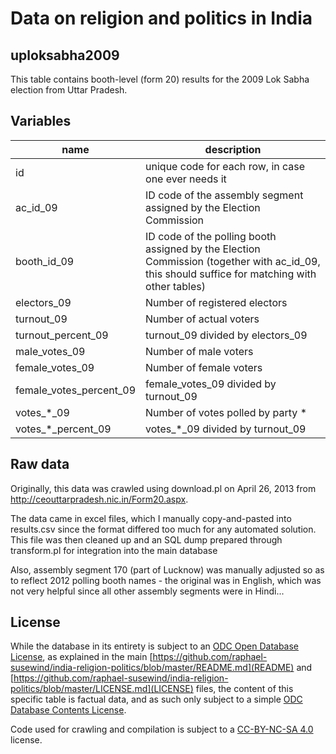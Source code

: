 # Data on religion and politics in India 

## uploksabha2009

This table contains booth-level (form 20) results for the 2009 Lok Sabha election from Uttar Pradesh.

## Variables

name | description
--- | ---
id | unique code for each row, in case one ever needs it
ac_id_09 | ID code of the assembly segment assigned by the Election Commission
booth_id_09 | ID code of the polling booth assigned by the Election Commission (together with ac_id_09, this should suffice for matching with other tables)
electors_09 | Number of registered electors
turnout_09 | Number of actual voters
turnout_percent_09 | turnout_09 divided by electors_09
male_votes_09 | Number of male voters
female_votes_09 | Number of female voters
female_votes_percent_09 | female_votes_09 divided by turnout_09
votes_*_09 | Number of votes polled by party *
votes_*_percent_09 | votes_*_09 divided by turnout_09

## Raw data

Originally, this data was crawled using download.pl on April 26, 2013 from http://ceouttarpradesh.nic.in/Form20.aspx.

The data came in excel files, which I manually copy-and-pasted into results.csv since the format differed too much for any automated solution. This file was then cleaned up and an SQL dump prepared through transform.pl for integration into the main database

Also, assembly segment 170 (part of Lucknow) was manually adjusted so as to reflect 2012 polling booth names - the original was in English, which was not very helpful since all other assembly segments were in Hindi...

## License

While the database in its entirety is subject to an [ODC Open Database License](http://opendatacommons.org/licenses/odbl/), as explained in the main [https://github.com/raphael-susewind/india-religion-politics/blob/master/README.md](README) and [https://github.com/raphael-susewind/india-religion-politics/blob/master/LICENSE.md](LICENSE) files, the content of this specific table is factual data, and as such only subject to a simple [ODC Database Contents License](http://opendatacommons.org/licenses/dbcl/).

Code used for crawling and compilation is subject to a [CC-BY-NC-SA 4.0](https://creativecommons.org/licenses/by-nc-sa/4.0/) license.
